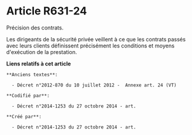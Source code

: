 # Article R631-24

Précision des contrats.

Les dirigeants de la sécurité privée veillent à ce que les contrats passés avec leurs clients définissent précisément les
conditions et moyens d'exécution de la prestation.

**Liens relatifs à cet article**

	**Anciens textes**:

	  - Décret n°2012-870 du 10 juillet 2012 -  Annexe art. 24 (VT)

	**Codifié par**:

	  - Décret n°2014-1253 du 27 octobre 2014 - art.

	**Créé par**:

	  - Décret n°2014-1253 du 27 octobre 2014 - art.
